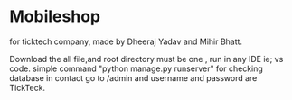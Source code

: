 # Mobileshop
for ticktech company, made by Dheeraj Yadav and Mihir Bhatt.

Download the all file,and root directory must be one , run in any IDE ie; vs code. simple command "python manage.py runserver" for checking database in contact go to /admin and username and 
password are TickTeck.
